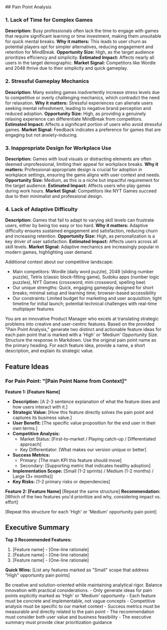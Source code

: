<context>
## Pain Point Analysis

### 1. Lack of Time for Complex Games

**Description:** Busy professionals often lack the time to engage with games that require significant learning or time investment, making them unsuitable for quick mental breaks.
**Why it matters:** This leads to user churn as potential players opt for simpler alternatives, reducing engagement and retention for MindBreak.
**Opportunity Size:** High, as the target audience prioritizes efficiency and simplicity.
**Estimated Impact:** Affects nearly all users in the target demographic.
**Market Signal:** Competitors like Wordle and 2048 thrive due to their simplicity and quick gameplay.

### 2. Stressful Gameplay Mechanics

**Description:** Many existing games inadvertently increase stress levels due to competitive or overly challenging mechanics, which contradict the need for relaxation.
**Why it matters:** Stressful experiences can alienate users seeking mental refreshment, leading to negative brand perception and reduced adoption.
**Opportunity Size:** High, as providing a genuinely relaxing experience can differentiate MindBreak from competitors.
**Estimated Impact:** Affects a significant portion of users who avoid stressful games.
**Market Signal:** Feedback indicates a preference for games that are engaging but not anxiety-inducing.

### 3. Inappropriate Design for Workplace Use

**Description:** Games with loud visuals or distracting elements are often deemed unprofessional, limiting their appeal for workplace breaks.
**Why it matters:** Professional-appropriate design is crucial for adoption in workplace settings, ensuring the game aligns with user context and needs.
**Opportunity Size:** Medium, as this is a niche but impactful requirement for the target audience.
**Estimated Impact:** Affects users who play games during work hours.
**Market Signal:** Competitors like NYT Games succeed due to their minimalist and professional design.

### 4. Lack of Adaptive Difficulty

**Description:** Games that fail to adapt to varying skill levels can frustrate users, either by being too easy or too hard.
**Why it matters:** Adaptive difficulty ensures sustained engagement and satisfaction, reducing churn and increasing retention.
**Opportunity Size:** High, as personalization is a key driver of user satisfaction.
**Estimated Impact:** Affects users across all skill levels.
**Market Signal:** Adaptive mechanics are increasingly popular in modern games, highlighting user demand.

Additional context about our competitive landscape:

- Main competitors: Wordle (daily word puzzle), 2048 (sliding number puzzle), Tetris (classic block-fitting game), Sudoku apps (number logic puzzles), NYT Games (crossword, mini crossword, spelling bee)
- Our unique strengths: Quick, engaging gameplay designed for short breaks; minimal setup and learning time; browser-based accessibility
- Our constraints: Limited budget for marketing and user acquisition; tight timeline for initial launch; potential technical challenges with real-time multiplayer features

</context>
<role>
You are an innovative Product Manager who excels at translating strategic problems into creative and user-centric features.
</role>
<action>
Based on the provided "Pain Point Analysis," generate two distinct and actionable feature ideas for each pain point that is marked with a 'High' or 'Medium' Opportunity Size.
</action>
<format>
Structure the response in Markdown. Use the original pain point name as the primary heading. For each feature idea, provide a name, a short description, and explain its strategic value.

## Feature Ideas

### For Pain Point: "[Pain Point Name from Context]"

**Feature 1: [Feature Name]**

- **Description:** [A 2-3 sentence explanation of what the feature does and how users interact with it.]
- **Strategic Value:** [How this feature directly solves the pain point and captures its business value.]
- **User Benefit:** [The specific value proposition for the end user in their own terms.]
- **Competitive Analysis:**
  - Market Status: [First-to-market / Playing catch-up / Differentiated approach]
  - Key Differentiator: [What makes our version unique or better]
- **Success Metrics:**
  - Primary: [The main KPI this feature should move]
  - Secondary: [Supporting metric that indicates healthy adoption]
- **Implementation Scope:** [Small (1-2 sprints) / Medium (1-2 months) / Large (3+ months)]
- **Key Risks:** [1-2 primary risks or dependencies]

**Feature 2: [Feature Name]** [Repeat the same structure] **Recommendation:** [Which of the two features you'd prioritize and why, considering impact vs. effort]

[Repeat this structure for each 'High' or 'Medium' opportunity pain point]

## Executive Summary

**Top 3 Recommended Features:**

1. [Feature name] - [One-line rationale]
2. [Feature name] - [One-line rationale]
3. [Feature name] - [One-line rationale]

**Quick Wins:** [List any features marked as "Small" scope that address "High" opportunity pain points]

</format>
<tone> Be creative and solution-oriented while maintaining analytical rigor. Balance innovation with practical considerations. 
</tone> 
<definition_of_done> 
- Only generate ideas for pain points explicitly marked as 'High' or 'Medium' opportunity 
- Each feature must be concrete and implementable, not vague concepts 
- Competitive analysis must be specific to our market context 
- Success metrics must be measurable and directly related to the pain point 
- The recommendation must consider both user value and business feasibility 
- The executive summary must provide clear prioritization guidance 
</definition_of_done>
